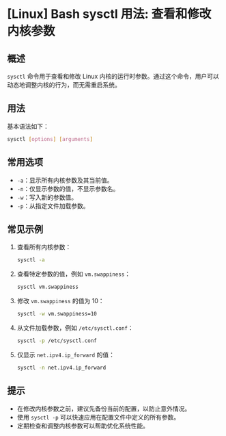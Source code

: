 # [Linux] Bash sysctl 用法: 查看和修改内核参数

## 概述
`sysctl` 命令用于查看和修改 Linux 内核的运行时参数。通过这个命令，用户可以动态地调整内核的行为，而无需重启系统。

## 用法
基本语法如下：
```bash
sysctl [options] [arguments]
```

## 常用选项
- `-a`：显示所有内核参数及其当前值。
- `-n`：仅显示参数的值，不显示参数名。
- `-w`：写入新的参数值。
- `-p`：从指定文件加载参数。

## 常见示例
1. 查看所有内核参数：
   ```bash
   sysctl -a
   ```

2. 查看特定参数的值，例如 `vm.swappiness`：
   ```bash
   sysctl vm.swappiness
   ```

3. 修改 `vm.swappiness` 的值为 10：
   ```bash
   sysctl -w vm.swappiness=10
   ```

4. 从文件加载参数，例如 `/etc/sysctl.conf`：
   ```bash
   sysctl -p /etc/sysctl.conf
   ```

5. 仅显示 `net.ipv4.ip_forward` 的值：
   ```bash
   sysctl -n net.ipv4.ip_forward
   ```

## 提示
- 在修改内核参数之前，建议先备份当前的配置，以防止意外情况。
- 使用 `sysctl -p` 可以快速应用在配置文件中定义的所有参数。
- 定期检查和调整内核参数可以帮助优化系统性能。